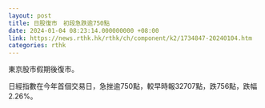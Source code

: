 ```yaml
---
layout: post
title: 日股復市　初段急跌逾750點
date: 2024-01-04 08:23:14.000000000 +08:00
link: https://news.rthk.hk/rthk/ch/component/k2/1734847-20240104.htm
categories: rthk
---
```


東京股市假期後復市。

日經指數在今年首個交易日，急挫逾750點，較早時報32707點，跌756點，跌幅2.26%。
